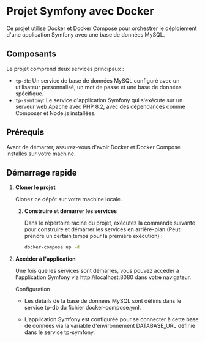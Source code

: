 # Projet Symfony avec Docker

Ce projet utilise Docker et Docker Compose pour orchestrer le déploiement d'une application Symfony avec une base de données MySQL.

## Composants

Le projet comprend deux services principaux :

- `tp-db`: Un service de base de données MySQL configuré avec un utilisateur personnalisé, un mot de passe et une base de données spécifique.
- `tp-symfony`: Le service d'application Symfony qui s'exécute sur un serveur web Apache avec PHP 8.2, avec des dépendances comme Composer et Node.js installées.

## Prérequis

Avant de démarrer, assurez-vous d'avoir Docker et Docker Compose installés sur votre machine.

## Démarrage rapide

1. **Cloner le projet**

   Clonez ce dépôt sur votre machine locale.

   2. **Construire et démarrer les services**

      Dans le répertoire racine du projet, exécutez la commande suivante pour construire et démarrer les services en arrière-plan (Peut prendre un certain temps pour la première exécution) :

      ```sh
      docker-compose up -d
       ```

3. **Accéder à l'application**

    Une fois que les services sont démarrés, vous pouvez accéder à l'application Symfony via http://localhost:8080 dans votre navigateur.

    Configuration

    - Les détails de la base de données MySQL sont définis dans le service tp-db du fichier docker-compose.yml. 
   
    - L'application Symfony est configurée pour se connecter à cette base de données via la variable d'environnement DATABASE_URL définie dans le service tp-symfony.